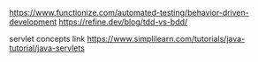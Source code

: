 https://www.functionize.com/automated-testing/behavior-driven-development
https://refine.dev/blog/tdd-vs-bdd/


servlet concepts link
https://www.simplilearn.com/tutorials/java-tutorial/java-servlets
